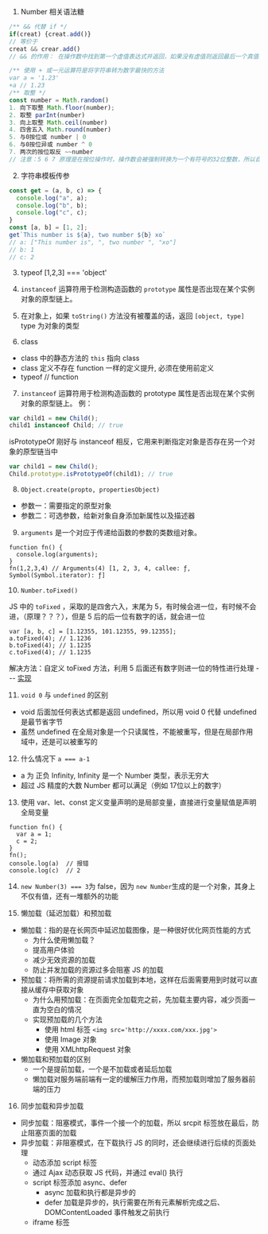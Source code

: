 1. Number 相关语法糖

```JavaScript
/** && 代替 if */
if(creat) {creat.add()}
// 等价于
creat && crear.add()
// && 的作用： 在操作数中找到第一个虚值表达式并返回，如果没有虚值则返回最后一个真值表达式

/** 使用 + 或一元运算符是将字符串转为数字最快的方法
var a = '1.23'
+a // 1.23
/** 取整 */
const number = Math.random()
1. 向下取整 Math.floor(number);
2. 取整 parInt(number)
3. 向上取整 Math.ceil(number)
4. 四舍五入 Math.round(number)
5. 与0按位或 number | 0
6. 与0按位异或 number ^ 0
7. 两次的按位取反 ~~number
// 注意：5 6 7 原理是在按位操作时，操作数会被强制转换为一个有符号的32位整数，所以自然剔除了小数部分。但同时意味着这种方法也存在局限性：按位操作时，可操作的数为±2^31-1之间。

```

2. 字符串模板传参

```JavaScript
const get = (a, b, c) => {
  console.log("a", a);
  console.log("b", b);
  console.log("c", c);
}
const [a, b] = [1, 2];
get`This number is ${a}, two number ${b} xo`
// a: ["This number is", ", two number ", "xo"]
// b: 1
// c: 2
```

3. typeof [1,2,3] === 'object'

4. `instanceof` 运算符用于检测构造函数的 `prototype` 属性是否出现在某个实例对象的原型链上。

5. 在对象上，如果 `toString()` 方法没有被覆盖的话，返回 `[object, type]` type 为对象的类型

6. class

- class 中的静态方法的 `this` 指向 class
- class 定义不存在 function 一样的定义提升, 必须在使用前定义
- typeof <class> // function

7. `instanceof` 运算符用于检测构造函数的 prototype 属性是否出现在某个实例对象的原型链上。
   例：

```js
var child1 = new Child();
child1 instanceof Child; // true
```

isPrototypeOf 刚好与 instanceof 相反，它用来判断指定对象是否存在另一个对象的原型链当中

```js
var child1 = new Child();
Child.prototype.isPrototypeOf(child1); // true
```

8. `Object.create(propto, propertiesObject)`

- 参数一：需要指定的原型对象
- 参数二：可选参数，给新对象自身添加新属性以及描述器

9. `arguments` 是一个对应于传递给函数的参数的类数组对象。

```JS
function fn() {
  console.log(arguments);
}
fn(1,2,3,4) // Arguments(4) [1, 2, 3, 4, callee: ƒ, Symbol(Symbol.iterator): ƒ]
```

10. `Number.toFixed()`

JS 中的 `toFixed` ，采取的是四舍六入，末尾为 5，有时候会进一位，有时候不会进，（原理？？？），但是 5 后的后一位有数字的话，就会进一位

```JS
var [a, b, c] = [1.12355, 101.12355, 99.12355];
a.toFixed(4); // 1.1236
b.toFixed(4); // 1.1235
c.toFixed(4); // 1.1235
```

解决方法：自定义 toFixed 方法，利用 5 后面还有数字则进一位的特性进行处理 --- [实现](./code/myFixed.ts)

11. `void 0` 与 `undefined` 的区别

- void 后面加任何表达式都是返回 undefined，所以用 void 0 代替 undefined 是最节省字节
- 虽然 undefined 在全局对象是一个只读属性，不能被重写，但是在局部作用域中，还是可以被重写的

12. 什么情况下 `a === a-1`

- a 为 正负 Infinity, Infinity 是一个 Number 类型，表示无穷大
- 超过 JS 精度的大数 Number 都可以满足（例如 17位以上的数字）

13. 使用 var、let、const 定义变量声明的是局部变量，直接进行变量赋值是声明全局变量

```JS
function fn() {
  var a = 1;
  c = 2;
}
fn();
console.log(a)  // 报错
console.log(c)  // 2
```

14. `new Number(3) === 3`为 false，因为 `new Number`生成的是一个对象，其身上不仅有值，还有一堆额外的功能

15. 懒加载（延迟加载）和预加载

- 懒加载：指的是在长网页中延迟加载图像，是一种很好优化网页性能的方式
  - 为什么使用懒加载？
  - 提高用户体验
  - 减少无效资源的加载
  - 防止并发加载的资源过多会阻塞 JS 的加载
- 预加载：将所需的资源提前请求加载到本地，这样在后面需要用到时就可以直接从缓存中获取对象
  - 为什么用预加载：在页面完全加载完之前，先加载主要内容，减少页面一直为空白的情况
  - 实现预加载的几个方法
    - 使用 html 标签 `<img src='http://xxxx.com/xxx.jpg'>`
    - 使用 Image 对象
    - 使用 XMLhttpRequest 对象
- 懒加载和预加载的区别
  - 一个是提前加载，一个是不加载或者延后加载
  - 懒加载对服务端前端有一定的缓解压力作用，而预加载则增加了服务器前端的压力

16. 同步加载和异步加载

- 同步加载：阻塞模式，事件一个接一个的加载，所以 srcpit 标签放在最后，防止阻塞页面的加载
- 异步加载：非阻塞模式，在下载执行 JS 的同时，还会继续进行后续的页面处理
  - 动态添加 script 标签
  - 通过 Ajax 动态获取 JS 代码，并通过 eval() 执行
  - script 标签添加 async、defer
    - async 加载和执行都是异步的
    - defer 加载是异步的，执行需要在所有元素解析完成之后、DOMContentLoaded 事件触发之前执行
  - iframe 标签